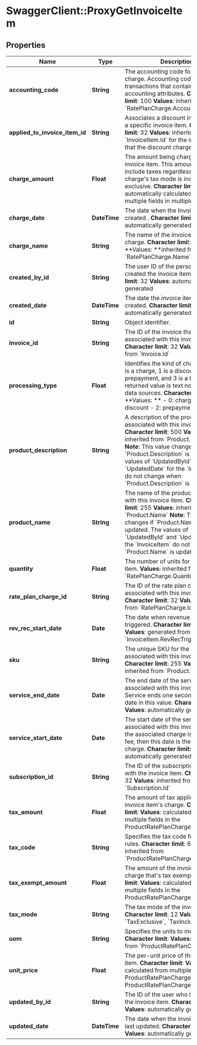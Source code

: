 # SwaggerClient::ProxyGetInvoiceItem

## Properties
Name | Type | Description | Notes
------------ | ------------- | ------------- | -------------
**accounting_code** | **String** |  The accounting code for the item&#39;s charge. Accounting codes group transactions that contain similar accounting attributes. **Character limit**: 100 **Values**: inherited from &#x60;RatePlanCharge.AccountingCode&#x60;  | [optional] 
**applied_to_invoice_item_id** | **String** |  Associates a discount invoice item to a specific invoice item.  **Character limit**: 32  **Values**: inherited from &#x60;InvoiceItem.Id&#x60; for the invoice item that the discount charge is applied to  | [optional] 
**charge_amount** | **Float** |  The amount being charged for the invoice item. This amount doesn&#39;t include taxes regardless if the charge&#39;s tax mode is inclusive or exclusive. **Character limit**: **Values**: automatically calculated from multiple fields in multiple objects  | [optional] 
**charge_date** | **DateTime** |  The date when the Invoice Item is created . **Character limit**: 29 **Values**: automatically generated  | [optional] 
**charge_name** | **String** |  The name of the invoice item&#39;s charge. **Character limi**t: 50 **Values: **inherited from &#x60;RatePlanCharge.Name&#x60;  | [optional] 
**created_by_id** | **String** |  The user ID of the person who created the invoice item. **Character limit**: 32 **Values**: automatically generated  | [optional] 
**created_date** | **DateTime** |  The date the invoice item was created. **Character limit:** 29 **Values**: automatically generated  | [optional] 
**id** | **String** | Object identifier. | [optional] 
**invoice_id** | **String** |  The ID of the invoice that&#39;s associated with this invoice item. **Character limit**: 32 **Values**: inherited from &#x60;Invoice.Id&#x60;  | [optional] 
**processing_type** | **Float** |  Identifies the kind of charge where 0 is a charge, 1 is a discount, 2 is a prepayment, and 3 is a tax. The returned value is text not decimal on data sources. **Character limit**: **Values: **  - 0: charge - 1: discount - 2: prepayment - 3: tax  | [optional] 
**product_description** | **String** |  A description of the product associated with this invoice item.  **Character limit**: 500  **Values**: inherited from &#x60;Product.Description&#x60;  **Note**: This value changes if &#x60;Product.Description&#x60; is updated. The values of &#x60;UpdatedById&#x60; and &#x60;UpdatedDate&#x60; for the &#x60;InvoiceItem&#x60; do not change when &#x60;Product.Description&#x60; is updated.  | [optional] 
**product_name** | **String** |  The name of the product associated with this invoice item.  **Character limit**: 255  **Values**: inherited from &#x60;Product.Name&#x60;  **Note**: This value changes if &#x60;Product.Name&#x60; is updated. The values of &#x60;UpdatedById&#x60; and &#x60;UpdatedDate&#x60; for the &#x60;InvoiceItem&#x60; do not change when &#x60;Product.Name&#x60; is updated.  | [optional] 
**quantity** | **Float** |  The number of units for this invoice item. **Values**: inherited from &#x60;RatePlanCharge.Quantity&#x60;  | [optional] 
**rate_plan_charge_id** | **String** |  The ID of the rate plan charge that&#39;s associated with this invoice item. **Character limit**: 32 **Values**: inherited from &#x60;RatePlanCharge.Id&#x60;  | [optional] 
**rev_rec_start_date** | **Date** |  The date when revenue recognition is triggered. **Character limit**: 29 **Values**: generated from &#x60;InvoiceItem.RevRecTriggerCondition&#x60;  | [optional] 
**sku** | **String** |  The unique SKU for the product associated with this invoice item. **Character limit**: 255 **Values**: inherited from &#x60;Product.SKU&#x60;  | [optional] 
**service_end_date** | **Date** |  The end date of the service period associated with this invoice item. Service ends one second before the date in this value. **Character limit**: 29 **Values**: automatically generated  | [optional] 
**service_start_date** | **Date** |  The start date of the service period associated with this invoice item. If the associated charge is a one-time fee, then this date is the date of that charge. **Character limit:** 29 **Values**: automatically generated  | [optional] 
**subscription_id** | **String** |  The ID of the subscription associated with the invoice item. **Character limit**: 32 **Values**: inherited from &#x60;Subscription.Id&#x60;  | [optional] 
**tax_amount** | **Float** |  The amount of tax applied to the invoice item&#39;s charge. **Character limit**: **Values**: calculated from multiple fields in the ProductRatePlanCharge object  | [optional] 
**tax_code** | **String** |  Specifies the tax code for taxation rules. **Character limit**: 6 **Values**: inherited from &#x60;ProductRatePlanCharge.TaxCode&#x60;  | [optional] 
**tax_exempt_amount** | **Float** |  The amount of the invoice item&#39;s charge that&#39;s tax exempt. **Character limit**: **Values**: calculated from multiple fields in the ProductRatePlanCharge object  | [optional] 
**tax_mode** | **String** |  The tax mode of the invoice item. **Character limit**: 12 **Values**: &#x60;TaxExclusive&#x60;, &#x60;TaxInclusive&#x60;  | [optional] 
**uom** | **String** |  Specifies the units to measure usage. **Character limit**: **Values**: inherited from &#x60;ProductRatePlanCharge.UOM&#x60;  | [optional] 
**unit_price** | **Float** |  The per-unit price of the invoice item. **Character limit**: **Values**: calculated from multiple fields in ProductRatePlanCharge and ProductRatePlanChargeTier objets  | [optional] 
**updated_by_id** | **String** |  The ID of the user who last updated the invoice item. **Character limit**: 32 **Values**: automatically generated  | [optional] 
**updated_date** | **DateTime** |  The date when the invoice item was last updated. **Character limit**: 29 **Values**: automatically generated  | [optional] 


